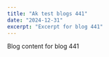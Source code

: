 ```yaml
---
title: "Ak test blogs 441"
date: "2024-12-31"
excerpt: "Excerpt for blog 441"
---
```


Blog content for blog 441